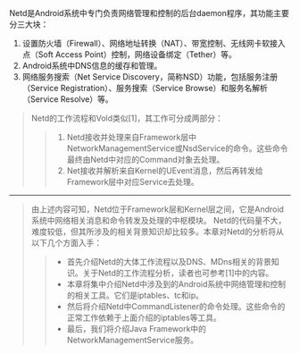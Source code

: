 Netd是Android系统中专门负责网络管理和控制的后台daemon程序，其功能主要分三大块：

1. 设置防火墙（Firewall）、网络地址转换（NAT）、带宽控制、无线网卡软接入点（Soft Access Point）控制，网络设备绑定（Tether）等。
2. Android系统中DNS信息的缓存和管理。
3. 网络服务搜索（Net Service Discovery，简称NSD）功能，包括服务注册（Service Registration）、服务搜索（Service Browse）和服务名解析（Service Resolve）等。

>Netd的工作流程和Vold类似[1]，其工作可分成两部分：
>>1. Netd接收并处理来自Framework层中NetworkManagementService或NsdService的命令。这些命令最终由Netd中对应的Command对象去处理。
>>2. Net接收并解析来自Kernel的UEvent消息，然后再转发给Framework层中对应Service去处理。
 
 ------
 
>由上述内容可知，Netd位于Framework层和Kernel层之间，它是Android系统中网络相关消息和命令转发及处理的中枢模块。
Netd的代码量不大，难度较低，但其所涉及的相关背景知识却比较多。本章对Netd的分析将从以下几个方面入手：
>>* 首先介绍Netd的大体工作流程以及DNS、MDns相关的背景知识。关于Netd的工作流程分析，读者也可参考[1]中的内容。
>>* 本章将集中介绍Netd中涉及到的Android系统中网络管理和控制的相关工具。它们是iptables、tc和ip。
>>* 然后将介绍Netd中CommandListener的命令处理。这些命令的正常工作依赖于上面介绍的iptables等工具。
>>* 最后，我们将介绍Java Framework中的NetworkManagementService服务。
